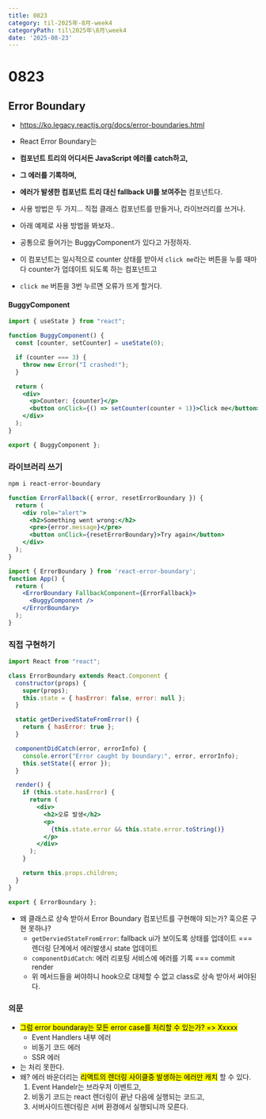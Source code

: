 ```yaml
---
title: 0823
category: til-2025年-8月-week4
categoryPath: til\2025年\8月\week4
date: '2025-08-23'
---
```

# 0823  
## Error Boundary  
- https://ko.legacy.reactjs.org/docs/error-boundaries.html  
- React Error Boundary는   
- **컴포넌트 트리의 어디서든 JavaScript 에러를 catch하고,**  
- **그 에러를 기록하며,**  
- **에러가 발생한 컴포넌트 트리 대신 fallback UI를 보여주는** 컴포넌트다.

- 사용 방법은 두 가지... 직접 클래스 컴포넌트를 만들거나, 라이브러리를 쓰거나.  
- 아래 예제로 사용 방법을 봐보자..  
- 공통으로 들어가는 BuggyComponent가 있다고 가정하자.  
- 이 컴포넌트는 일시적으로 counter 상태를 받아서 `click me`라는 버튼을 누를 때마다 counter가 업데이트 되도록 하는 컴포넌트고  
- `click me` 버튼을 3번 누르면 오류가 뜨게 할거다.  
#### BuggyComponent  
```jsx  
import { useState } from "react";

function BuggyComponent() {  
  const [counter, setCounter] = useState(0);

  if (counter === 3) {  
    throw new Error("I crashed!");  
  }

  return (  
    <div>  
      <p>Counter: {counter}</p>  
      <button onClick={() => setCounter(counter + 1)}>Click me</button>  
    </div>  
  );  
}

export { BuggyComponent };

```  
### 라이브러리 쓰기

```bash  
npm i react-error-boundary  
```

```jsx  
function ErrorFallback({ error, resetErrorBoundary }) {  
  return (  
    <div role="alert">  
      <h2>Something went wrong:</h2>  
      <pre>{error.message}</pre>  
      <button onClick={resetErrorBoundary}>Try again</button>  
    </div>  
  );  
}
```

```jsx  
import { ErrorBoundary } from 'react-error-boundary';  
function App() {  
  return (  
    <ErrorBoundary FallbackComponent={ErrorFallback}>  
      <BuggyComponent />  
    </ErrorBoundary>  
  );  
}
```

### 직접 구현하기

```jsx  
import React from "react";

class ErrorBoundary extends React.Component {  
  constructor(props) {  
    super(props);  
    this.state = { hasError: false, error: null };  
  }

  static getDerivedStateFromError() {  
    return { hasError: true };  
  }

  componentDidCatch(error, errorInfo) {  
    console.error("Error caught by boundary:", error, errorInfo);  
    this.setState({ error });  
  }

  render() {  
    if (this.state.hasError) {  
      return (  
        <div>  
          <h2>오류 발생</h2>  
          <p>  
            {this.state.error && this.state.error.toString()}  
          </p>  
        </div>  
      );  
    }

    return this.props.children;  
  }  
}

export { ErrorBoundary };  
```  
- 왜 클래스로 상속 받아서 Error Boundary 컴포넌트를 구현해야 되는가? 훅으론 구현 못하나?  
	- `getDerviedStateFromError`: fallback ui가 보이도록 상태를 업데이트 === 렌더링 단계에서 에러발생시 state 업데이트  
	- `componentDidCatch`: 에러 리포팅 서비스에 에러를 기록 === commit render  
	- 위 메서드들을 써야하니 hook으로 대체할 수 없고 class로 상속 받아서 써야된다.  
### 의문  
- <mark>그럼 error boundaray는 모든 error case를 처리할 수 있는가? => Xxxxx</mark>  
	- Event Handlers 내부 에러  
	- 비동기 코드 에러  
	- SSR 에러  
- 는 처리 못한다.  
- 왜? 에러 바운더리는 <mark>리액트의 렌더링 사이클중 발생하는 에러만 캐치</mark> 할 수 있다.   
	1. Event Handelr는 브라우저 이벤트고,   
	2. 비동기 코드는 react 렌더링이 끝난 다음에 실행되는 코드고,  
	3. 서버사이드렌더링은 서버 환경에서 실행되니까 모른다.
